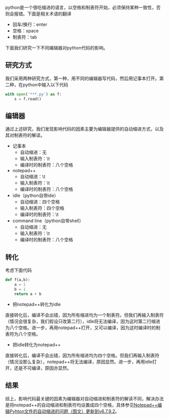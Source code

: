 ﻿python是一个很吃缩进的语言，以空格和制表符开始，必须保持某种一致性，否则会报错。下面是相关术语的翻译

- 回车/换行：enter
- 空格：space
- 制表符：tab

下面我们研究一下不同编辑器对python代码的影响。

## 研究方式

我们采用两种研究方式，第一种，用不同的编辑器写代码，然后用记事本打开。第二种，在python中输入以下代码

```python
with open('***.py') as f:
    s = f.read()
```

## 编辑器

通过上述研究，我们发现影响代码的因素主要为编辑器提供的自动缩进方式，以及其对制表符的解读。

- 记事本
  - 自动缩进：无
  - 输入制表符：\t
  - 编译时的制表符：八个空格
- notepad++
  - 自动缩进：\t
  - 输入制表符：\t
  - 编译时的制表符：八个空格
- idle（python自带ide）
  - 自动缩进：四个空格
  - 输入制表符：四个空格
  - 编译时的制表符：\t
- command line（python自带shell）
  - 自动缩进：无
  - 输入制表符：\t
  - 编译时的制表符：八个空格

## 转化

考虑下面代码

```python
def f(a,b):
    a = 1
    b = 1
    return a + b
```

- 把notepad++转化为idle

直接转化后，编译不会出错，因为所有缩进均为一个制表符。但我们再输入制表符（情况会很复杂，我们假设只改第二行），idle将无法编译，因为这时第二行缩进为八个空格。进一步，再用notepad++打开，又可以编译，因为这时编译时的制表符为八个空格。

- 把idle转化为notepad++

直接转化后，编译不会出错，因为所有缩进均为四个空格。但我们再输入制表符（情况没那么复杂），notepad++将无法编译，原因显然。进一步，再用idle打开，还是不可编译，原因亦显然。

## 结果

综上，影响代码最关键的因素为编辑器对自动缩进和制表符的解读不同，解决办法是将notepad++的自动缩进和制表符均设置成四个空格，具体参见[Notepad++编辑Pyhton文件的自动缩进的问题（图文）更新到v6.7.9.2](http://blog.csdn.net/seanchan/article/details/7357462)。

